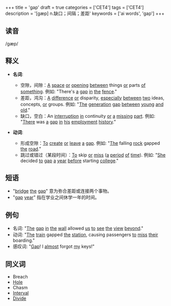 +++
title = 'gap'
draft = true
categories = ['CET4']
tags = ['CET4']
description = '[gæp] n.缺口；间隔；差距'
keywords = ['ai words', 'gap']
+++

## 读音
/ɡæp/

## 释义
- **名词**:
  - 空隙，间隙：[A](/zh/post/a/) [space](/zh/post/space/) [or](/zh/post/or/) [opening](/zh/post/opening/) [between](/zh/post/between/) things [or](/zh/post/or/) parts [of](/zh/post/of/) [something](/zh/post/something/). 例如: "There's [a](/zh/post/a/) [gap](/zh/post/gap/) [in](/zh/post/in/) [the](/zh/post/the/) [fence](/zh/post/fence/)."
  - 差距，鸿沟：[A](/zh/post/a/) [difference](/zh/post/difference/) [or](/zh/post/or/) disparity, [especially](/zh/post/especially/) [between](/zh/post/between/) [two](/zh/post/two/) ideas, concepts, [or](/zh/post/or/) groups. 例如: "[The](/zh/post/the/) [generation](/zh/post/generation/) [gap](/zh/post/gap/) [between](/zh/post/between/) [young](/zh/post/young/) [and](/zh/post/and/) [old](/zh/post/old/)."
  - 缺口，空白：An [interruption](/zh/post/interruption/) [in](/zh/post/in/) continuity [or](/zh/post/or/) [a](/zh/post/a/) [missing](/zh/post/missing/) [part](/zh/post/part/). 例如: "[There](/zh/post/there/) was [a](/zh/post/a/) [gap](/zh/post/gap/) [in](/zh/post/in/) [his](/zh/post/his/) [employment](/zh/post/employment/) [history](/zh/post/history/)."

- **动词**:
  - 形成空隙：[To](/zh/post/to/) [create](/zh/post/create/) [or](/zh/post/or/) [leave](/zh/post/leave/) [a](/zh/post/a/) [gap](/zh/post/gap/). 例如: "[The](/zh/post/the/) falling [rock](/zh/post/rock/) gapped [the](/zh/post/the/) [road](/zh/post/road/)."
  - 跳过或错过（某段时间）：[To](/zh/post/to/) skip [or](/zh/post/or/) [miss](/zh/post/miss/) ([a](/zh/post/a/) [period](/zh/post/period/) [of](/zh/post/of/) [time](/zh/post/time/)). 例如: "[She](/zh/post/she/) decided [to](/zh/post/to/) [gap](/zh/post/gap/) [a](/zh/post/a/) [year](/zh/post/year/) [before](/zh/post/before/) starting [college](/zh/post/college/)."

## 短语
- "[bridge](/zh/post/bridge/) [the](/zh/post/the/) [gap](/zh/post/gap/)" 意为弥合差距或连接两个事物。
- "[gap](/zh/post/gap/) [year](/zh/post/year/)" 指在学业之间休学一年的时间。

## 例句
- 名词: "[The](/zh/post/the/) [gap](/zh/post/gap/) [in](/zh/post/in/) [the](/zh/post/the/) [wall](/zh/post/wall/) allowed [us](/zh/post/us/) [to](/zh/post/to/) [see](/zh/post/see/) [the](/zh/post/the/) [view](/zh/post/view/) [beyond](/zh/post/beyond/)."
- 动词: "[The](/zh/post/the/) [train](/zh/post/train/) gapped [the](/zh/post/the/) [station](/zh/post/station/), causing passengers [to](/zh/post/to/) [miss](/zh/post/miss/) [their](/zh/post/their/) boarding."
- 感叹词: "[Gap](/zh/post/gap/)! I [almost](/zh/post/almost/) forgot [my](/zh/post/my/) keys!"

## 同义词
- Breach
- [Hole](/zh/post/hole/)
- Chasm
- [Interval](/zh/post/interval/)
- [Divide](/zh/post/divide/)
